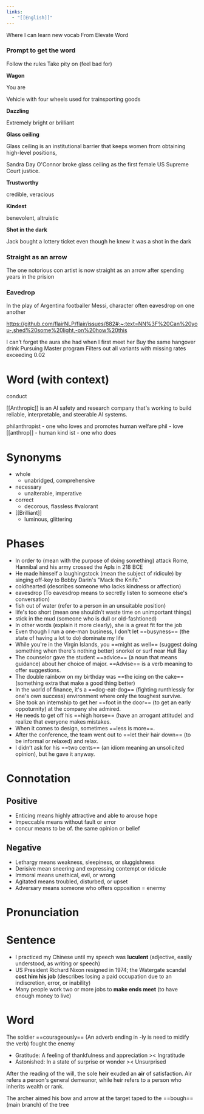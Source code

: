 ```yaml
---
links:
  - "[[English]]"
---
```

Where I can learn new vocab
From Elevate Word

### Prompt to get the word

Follow the rules
Take pity on (feel bad for)

**Wagon**

You are

Vehicle with four wheels used for trainsporting goods

**Dazzling**

Extremely bright or brilliant

**Glass ceiling**

Glass ceiling is an institutional barrier that keeps women from obtaining high-level positions,

Sandra Day O'Connor broke glass ceiling as the first female US Supreme Court justice.

**Trustworthy**

credible, veracious

**Kindest**

benevolent, altruistic

**Shot in the dark**

Jack bought a lottery ticket even though he knew it was a shot in the dark

### Straight as an arrow

The one notorious con artist is now straight as an arrow after spending years in the prision

### Eavedrop

In the play of Argentina footballer Messi, character often eavesdrop on one another

https://github.com/flairNLP/flair/issues/882#:~:text=NN%3F%20Can%20you-,shed%20some%20light,-on%20how%20this

I can’t forget the aura she had when I first meet her
Buy the same hangover drink
Pursuing Master program
Filters out all variants with missing rates exceeding 0.02

# Word (with context)

conduct

[[Anthropic]] is an AI safety and research company that's working to build reliable, interpretable, and steerable AI systems.

philanthropist - one who loves and promotes human welfare
phil - love
[[anthrop]] - human kind
ist - one who does

# Synonyms

- whole
	- unabridged, comprehensive
- necessary
	- unalterable, imperative
- correct
	- decorous, flassless #valorant
- [[Brilliant]]
	- luminous, glittering

# Phases

- In order to (mean with the purpose of doing something) attack Rome, Hannibal and his army crossed the Apls in 218 BCE
- He made himself a laughingstock (mean the subject of ridicule) by singing off-key to Bobby Darin's "Mack the Knife."
- coldhearted (describes someone who lacks kindness or affection)
- eavesdrop (To eavesdrop means to secretly listen to someone else's conversation)
- fish out of water (refer to a person in an unsuitable position)
- life's too short (mean one shouldn't waste time on unimportant things)
- stick in the mud (someone who is dull or old-fashtioned)
- In other words (explain it more clearly), she is a great fit for the job
- Even though I run a one-man business, I don't let ==busyness== (the state of having a lot to do) dominate my life
- While you're in the Virgin Islands, you ==might as well== (suggest doing something when there's nothing better) snorkel or surf near Hull Bay
- The counselor gave the student ==advice== (a noun that means guidance) about her choice of major. ==Advise== is a verb meaning to offer suggestions.
- The double rainbow on my birthday was ==the icing on the cake== (something extra that make a good thing better)
- In the world of finance, it's a ==dog-eat-dog== (fighting runthlessly for one's own success) environment where only the toughest survive.
- She took an internship to get her ==foot in the door== (to get an early oppoturnity) at the company she admired.
- He needs to get off his ==high horse== (have an arrogant attitude) and realize that everyone makes mistakes.
- When it comes to design, sometimes ==less is more==.
- After the conference, the team went out to ==let their hair down== (to be informal or relaxed) and relax.
- I didn’t ask for his ==two cents== (an idiom meaning an unsolicited opinion), but he gave it anyway.

# Connotation

## Positive

- Enticing means highly attractive and able to arouse hope
- Impeccable means without fault or error
- concur means to be of. the same opinion or belief

## Negative

- Lethargy means weakness, sleepiness, or sluggishness
- Derisive mean sneering and expressing contempt or ridicule
- Immoral means unethical, evil, or wrong
- Agitated means troubled, disturbed, or upset
- Adversary means someone who offers opposition = enermy

# Pronunciation

# Sentence

- I practiced my Chinese until my speech was **luculent** (adjective, easily understood, as writing or speech)
- US President Richard Nixon resigned in 1974; the Watergate scandal **cost him his job** (describes losing a paid occupation due to an indiscretion, error, or inability)
- Many people work two or more jobs to **make ends meet** (to have enough money to live)

# Word

The soldier ==courageously== (An adverb ending in -ly is need to midify the verb) fought the enemy

- Gratitude: A feeling of thankfulness and appreciation >< Ingratitude
- Astonished: In a state of surprise or wonder >< Unsurprised

After the reading of the will, the sole **heir** exuded an **air** of satisfaction. Air refers a person's general demeanor, while heir refers to a person who inherits wealth or rank.

The archer aimed his bow and arrow at the target taped to the ==bough== (main branch) of the tree